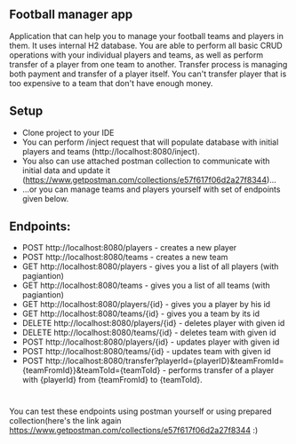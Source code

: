 ## Football manager app
Application that can help you to manage your football teams and players in them. It uses internal H2 database.
You are able to perform all basic CRUD operations with your individual players and teams, as well as perform transfer of a player from one team to another.
Transfer process is managing both payment and transfer of a player itself. You can't transfer player that is too expensive to a team that don't have enough money.

## Setup
- Clone project to your IDE
- You can perform /inject request that will populate database with initial players and teams (http://localhost:8080/inject).
- You also can use attached postman collection to communicate with initial data and update it (https://www.getpostman.com/collections/e57f617f06d2a27f8344)...
- ...or you can manage teams and players yourself with set of endpoints given below.

## Endpoints:
- POST http://localhost:8080/players - creates a new player
- POST http://localhost:8080/teams - creates a new team
- GET http://localhost:8080/players - gives you a list of all players (with pagiantion)
- GET http://localhost:8080/teams - gives you a list of all teams (with pagiantion)
- GET http://localhost:8080/players/{id} - gives you a player by his id 
- GET http://localhost:8080/teams/{id} - gives you a team by its id 
- DELETE http://localhost:8080/players/{id} - deletes player with given id
- DELETE http://localhost:8080/teams/{id} - deletes team with given id
- POST http://localhost:8080/players/{id} - updates player with given id
- POST http://localhost:8080/teams/{id} - updates team with given id
- POST http://localhost:8080/transfer?playerId={playerID}&teamFromId={teamFromId}}&teamToId={teamToId} - performs transfer of a player with {playerId} from {teamFromId} to {teamToId}.
#
You can test these endpoints using postman yourself or using prepared collection(here's the link again https://www.getpostman.com/collections/e57f617f06d2a27f8344 :)
